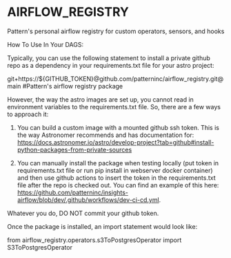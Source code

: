 # AIRFLOW_REGISTRY
Pattern's personal airflow registry for custom operators, sensors, and hooks


How To Use In Your DAGS:

Typically, you can use the following statement to install a private github repo as a dependency in your requirements.txt file for your astro project:

git+https://${GITHUB_TOKEN}@github.com/patterninc/airflow_registry.git@main #Pattern's airflow registry package

However, the way the astro images are set up, you cannot read in environment variables to the requirements.txt file. So, there are a few ways to approach it:

1. You can build a custom image with a mounted github ssh token. This is the way Astronomer recommends and has documentation for: https://docs.astronomer.io/astro/develop-project?tab=github#install-python-packages-from-private-sources

2. You can manually install the package when testing locally (put token in requirements.txt file or run pip install in webserver docker container) and then use github actions to insert the token in the requirements.txt file after the repo is checked out. You can find an example of this here: https://github.com/patterninc/insights-airflow/blob/dev/.github/workflows/dev-ci-cd.yml. 

Whatever you do, DO NOT commit your github token. 


Once the package is installed, an import statement would look like:

from airflow_registry.operators.s3ToPostgresOperator import S3ToPostgresOperator

